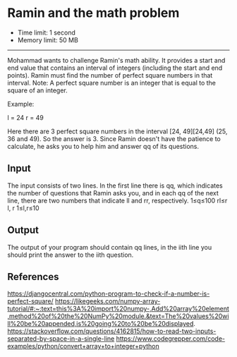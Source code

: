 # Ramin and the math problem

- Time limit: 1 second
- Memory limit: 50 MB

---

Mohammad wants to challenge Ramin's math ability. It provides a start and end value that contains an interval of integers (including the start and end points). Ramin must find the number of perfect square numbers in that interval.
Note: A perfect square number is an integer that is equal to the square of an integer.

Example:

l = 24
r = 49

Here there are 3 perfect square numbers in the interval [24, 49][24,49] (25, 36 and 49). So the answer is 3.
Since Ramin doesn't have the patience to calculate, he asks you to help him and answer qq of its questions.

## Input
The input consists of two lines. In the first line there is qq, which indicates the number of questions that Ramin asks you, and in each qq of the next line, there are two numbers that indicate ll and rr, respectively.
1≤q≤100
rl≤r
l, r 1≤l,r≤10

 

## Output
The output of your program should contain qq lines, in the iith line you should print the answer to the iith question.


## References
https://djangocentral.com/python-program-to-check-if-a-number-is-perfect-square/
https://likegeeks.com/numpy-array-tutorial/#:~:text=this%3A%20import%20numpy-,Add%20array%20element,method%20of%20the%20NumPy%20module.&text=The%20values%20will%20be%20appended,is%20going%20to%20be%20displayed.
https://stackoverflow.com/questions/4162815/how-to-read-two-inputs-separated-by-space-in-a-single-line
https://www.codegrepper.com/code-examples/python/convert+array+to+integer+python
